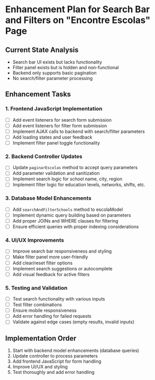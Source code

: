 # Enhancement Plan for Search Bar and Filters on "Encontre Escolas" Page

## Current State Analysis
- Search bar UI exists but lacks functionality
- Filter panel exists but is hidden and non-functional
- Backend only supports basic pagination
- No search/filter parameter processing

## Enhancement Tasks

### 1. Frontend JavaScript Implementation
- [ ] Add event listeners for search form submission
- [ ] Add event listeners for filter form submission
- [ ] Implement AJAX calls to backend with search/filter parameters
- [ ] Add loading states and user feedback
- [ ] Implement filter panel toggle functionality

### 2. Backend Controller Updates
- [ ] Update `paginarEscolas` method to accept query parameters
- [ ] Add parameter validation and sanitization
- [ ] Implement search logic for school name, city, region
- [ ] Implement filter logic for education levels, networks, shifts, etc.

### 3. Database Model Enhancements
- [ ] Add `searchAndFilterSchools` method to escolaModel
- [ ] Implement dynamic query building based on parameters
- [ ] Add proper JOINs and WHERE clauses for filtering
- [ ] Ensure efficient queries with proper indexing considerations

### 4. UI/UX Improvements
- [ ] Improve search bar responsiveness and styling
- [ ] Make filter panel more user-friendly
- [ ] Add clear/reset filter options
- [ ] Implement search suggestions or autocomplete
- [ ] Add visual feedback for active filters

### 5. Testing and Validation
- [ ] Test search functionality with various inputs
- [ ] Test filter combinations
- [ ] Ensure mobile responsiveness
- [ ] Add error handling for failed requests
- [ ] Validate against edge cases (empty results, invalid inputs)

## Implementation Order
1. Start with backend model enhancements (database queries)
2. Update controller to process parameters
3. Add frontend JavaScript for form handling
4. Improve UI/UX and styling
5. Test thoroughly and add error handling
